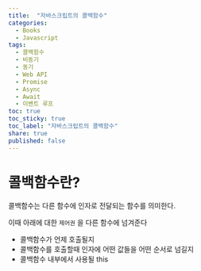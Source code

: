 ```yaml
---
title:  "자바스크립트의 콜백함수"
categories: 
  - Books
  - Javascript
tags:
  - 콜백함수
  - 비동기
  - 동기
  - Web API
  - Promise
  - Async
  - Await
  - 이벤트 루프
toc: true
toc_sticky: true
toc_label: "자바스크립트의 콜백함수"
share: true
published: false
---
```


# 콜백함수란?
콜백함수는 다른 함수에 인자로 전달되는 함수를 의미한다.

이때 아래에 대한 `제어권` 을 다른 함수에 넘겨준다

- 콜백함수가 언제 호출될지
- 콜백함수를 호출할때 인자에 어떤 값들을 어떤 순서로 넘길지
- 콜백함수 내부에서 사용될 this
